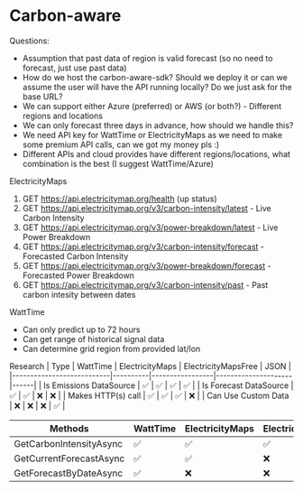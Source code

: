 # Carbon-aware

Questions:
- Assumption that past data of region is valid forecast (so no need to forecast, just use past data)
- How do we host the carbon-aware-sdk? Should we deploy it or can we assume the user will have the 
  API running locally? Do we just ask for the base URL?
- We can support either Azure (preferred) or AWS (or both?) - Different regions and locations
- We can only forecast three days in advance, how should we handle this?
- We need API key for WattTime or ElectricityMaps as we need to make some premium API calls, can we got my money pls :)
- Different APIs and cloud provides have different regions/locations, what combination is the best (I suggest WattTime/Azure)

ElectricityMaps
1. GET https://api.electricitymap.org/health (up status)
2. GET https://api.electricitymap.org/v3/carbon-intensity/latest - Live Carbon Intensity
3. GET https://api.electricitymap.org/v3/power-breakdown/latest - Live Power Breakdown
4. GET https://api.electricitymap.org/v3/carbon-intensity/forecast - Forecasted Carbon Intensity
5. GET https://api.electricitymap.org/v3/power-breakdown/forecast - Forecasted Power Breakdown
6. GET https://api.electricitymap.org/v3/carbon-intensity/past - Past carbon intesity between dates

WattTime
- Can only predict up to 72 hours
- Can get range of historical signal data
- Can determine grid region from provided lat/lon

Research
| Type                      | WattTime | ElectricityMaps | ElectricityMapsFree | JSON |
|---------------------------|----------|-----------------|---------------------|------|
| Is Emissions DataSource   |    ✅    |        ✅       |         ✅          |  ✅  |
| Is Forecast DataSource    |    ✅    |        ✅       |         ❌          |  ❌  |
| Makes HTTP(s) call        |    ✅    |        ✅       |         ✅          |  ❌  |
| Can Use Custom Data       |    ❌    |        ❌       |         ❌          |  ✅  |

| Methods                      | WattTime | ElectricityMaps | ElectricityMapsFree | JSON |
|----------------------------- |----------|-----------------|---------------------|------|
| GetCarbonIntensityAsync      |    ✅    |        ✅       |         ✅          |  ✅  | 
| GetCurrentForecastAsync      |    ✅    |        ✅       |         ❌          |  ❌  | 
| GetForecastByDateAsync       |    ✅    |        ❌       |         ❌          |  ❌  | 